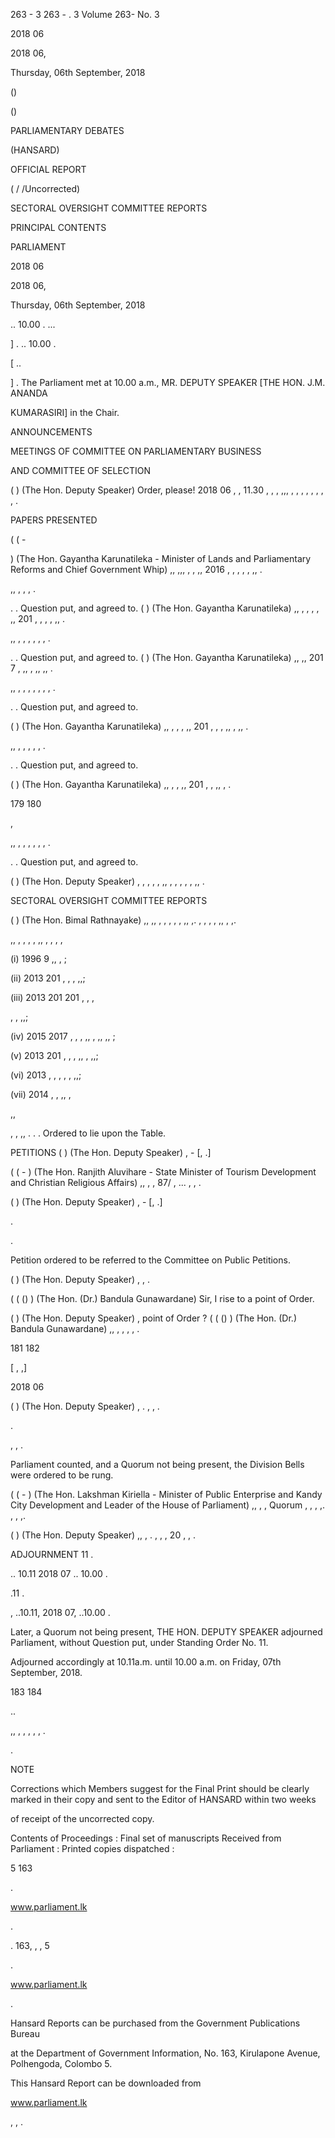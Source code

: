 263 - 3 263 - . 3 Volume 263- No. 3

2018 06

2018 06,

Thursday, 06th September, 2018

()

()

PARLIAMENTARY DEBATES

(HANSARD)

OFFICIAL REPORT

( / /Uncorrected)

SECTORAL OVERSIGHT COMMITTEE REPORTS

PRINCIPAL CONTENTS

PARLIAMENT

2018 06

2018 06,

Thursday, 06th September, 2018

.. 10.00 . ...

] . .. 10.00 .

[ ..

] . The Parliament met at 10.00 a.m., MR. DEPUTY SPEAKER [THE HON. J.M. ANANDA

KUMARASIRI] in the Chair.

ANNOUNCEMENTS

MEETINGS OF COMMITTEE ON PARLIAMENTARY BUSINESS

AND COMMITTEE OF SELECTION

( ) (The Hon. Deputy Speaker) Order, please! 2018 06 , , 11.30 , , , ,,, , , , , , , , , .

PAPERS PRESENTED

( ( -

) (The Hon. Gayantha Karunatileka - Minister of Lands and Parliamentary Reforms and Chief Government Whip) ,, ,,, , , ,, 2016 , , , , , ,, .

,, , , , .

. . Question put, and agreed to. ( ) (The Hon. Gayantha Karunatileka) ,, , , , , ,, 201 , , , , ,, .

,, , , , , , , .

. . Question put, and agreed to. ( ) (The Hon. Gayantha Karunatileka) ,, ,, 201 7 , ,, , ,, ,, .

,, , , , , , , , .

. . Question put, and agreed to.

( ) (The Hon. Gayantha Karunatileka) ,, , , , ,, 201 , , , ,, , ,, .

,, , , , , , .

. . Question put, and agreed to.

( ) (The Hon. Gayantha Karunatileka) ,, , , ,, 201 , , ,, , .

179 180

,

,, , , , , , , .

. . Question put, and agreed to.

( ) (The Hon. Deputy Speaker) , , , , , ,, , , , , , ,, .

SECTORAL OVERSIGHT COMMITTEE REPORTS

( ) (The Hon. Bimal Rathnayake) ,, ,, , , , , , ,, ,. , , , , ,, , ,.

,, , , , , ,, , , , ,

(i) 1996 9 ,, , ;

(ii) 2013 201 , , , ,,;

(iii) 2013 201 201 , , ,

, , ,,;

(iv) 2015 2017 , , , ,, , ,, ,, ;

(v) 2013 201 , , , ,, , ,,;

(vi) 2013 , , , , , ,,;

(vii) 2014 , , ,, ,

,,

, , ,, . . . Ordered to lie upon the Table.

PETITIONS ( ) (The Hon. Deputy Speaker) , - [, .]

( ( - ) (The Hon. Ranjith Aluvihare - State Minister of Tourism Development and Christian Religious Affairs) ,, , , 87/ , ... , , .

( ) (The Hon. Deputy Speaker) , - [, .]

.

.

Petition ordered to be referred to the Committee on Public Petitions.

( ) (The Hon. Deputy Speaker) , , .

( ( () ) (The Hon. (Dr.) Bandula Gunawardane) Sir, I rise to a point of Order.

( ) (The Hon. Deputy Speaker) , point of Order ? ( ( () ) (The Hon. (Dr.) Bandula Gunawardane) ,, , , , , .

181 182

[ , ,]

2018 06

( ) (The Hon. Deputy Speaker) , . , , .

.

, , .

Parliament counted, and a Quorum not being present, the Division Bells were ordered to be rung.

( ( - ) (The Hon. Lakshman Kiriella - Minister of Public Enterprise and Kandy City Development and Leader of the House of Parliament) ,, , , Quorum , , , ,. , , ,.

( ) (The Hon. Deputy Speaker) ,, , . , , , 20 , , .

ADJOURNMENT 11 .

.. 10.11 2018 07 .. 10.00 .

.11 .

, ..10.11, 2018 07, ..10.00 .

Later, a Quorum not being present, THE HON. DEPUTY SPEAKER adjourned Parliament, without Question put, under Standing Order No. 11.

Adjourned accordingly at 10.11a.m. until 10.00 a.m. on Friday, 07th September, 2018.

183 184

..

,, , , , , , .

.

NOTE

Corrections which Members suggest for the Final Print should be clearly marked in their copy and sent to the Editor of HANSARD within two weeks

of receipt of the uncorrected copy.

Contents of Proceedings : Final set of manuscripts Received from Parliament : Printed copies dispatched :

5 163

.

www.parliament.lk

.

. 163, , , 5

.

www.parliament.lk

.

Hansard Reports can be purchased from the Government Publications Bureau

at the Department of Government Information, No. 163, Kirulapone Avenue, Polhengoda, Colombo 5.

This Hansard Report can be downloaded from

www.parliament.lk

, , .